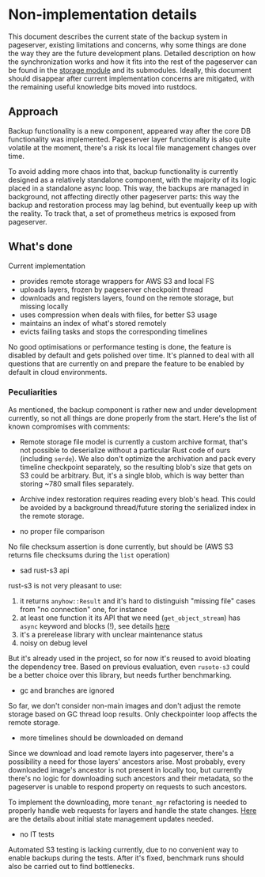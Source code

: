 # Non-implementation details

This document describes the current state of the backup system in pageserver, existing limitations and concerns, why some things are done the way they are the future development plans.
Detailed description on how the synchronization works and how it fits into the rest of the pageserver can be found in the [storage module](./../remote_storage.rs) and its submodules.
Ideally, this document should disappear after current implementation concerns are mitigated, with the remaining useful knowledge bits moved into rustdocs.

## Approach

Backup functionality is a new component, appeared way after the core DB functionality was implemented.
Pageserver layer functionality is also quite volatile at the moment, there's a risk its local file management changes over time.

To avoid adding more chaos into that, backup functionality is currently designed as a relatively standalone component, with the majority of its logic placed in a standalone async loop.
This way, the backups are managed in background, not affecting directly other pageserver parts: this way the backup and restoration process may lag behind, but eventually keep up with the reality. To track that, a set of prometheus metrics is exposed from pageserver.

## What's done

Current implementation
* provides remote storage wrappers for AWS S3 and local FS
* uploads layers, frozen by pageserver checkpoint thread
* downloads and registers layers, found on the remote storage, but missing locally
* uses compression when deals with files, for better S3 usage
* maintains an index of what's stored remotely
* evicts failing tasks and stops the corresponding timelines

No good optimisations or performance testing is done, the feature is disabled by default and gets polished over time.
It's planned to deal with all questions that are currently on and prepare the feature to be enabled by default in cloud environments.

### Peculiarities

As mentioned, the backup component is rather new and under development currently, so not all things are done properly from the start.
Here's the list of known compromises with comments:

* Remote storage file model is currently a custom archive format, that's not possible to deserialize without a particular Rust code of ours (including `serde`).
We also don't optimize the archivation and pack every timeline checkpoint separately, so the resulting blob's size that gets on S3 could be arbitrary.
But, it's a single blob, which is way better than storing ~780 small files separately.

* Archive index restoration requires reading every blob's head.
This could be avoided by a background thread/future storing the serialized index in the remote storage.

* no proper file comparison

No file checksum assertion is done currently, but should be (AWS S3 returns file checksums during the `list` operation)

* sad rust-s3 api

rust-s3 is not very pleasant to use:
1. it returns `anyhow::Result` and it's hard to distinguish "missing file" cases from "no connection" one, for instance
2. at least one function it its API that we need (`get_object_stream`) has `async` keyword and blocks (!), see details [here](https://github.com/zenithdb/zenith/pull/752#discussion_r728373091)
3. it's a prerelease library with unclear maintenance status
4. noisy on debug level

But it's already used in the project, so for now it's reused to avoid bloating the dependency tree.
Based on previous evaluation, even `rusoto-s3` could be a better choice over this library, but needs further benchmarking.


* gc and branches are ignored

So far, we don't consider non-main images and don't adjust the remote storage based on GC thread loop results.
Only checkpointer loop affects the remote storage.

* more timelines should be downloaded on demand

Since we download and load remote layers into pageserver, there's a possibility a need for those layers' ancestors arise.
Most probably, every downloaded image's ancestor is not present in locally too, but currently there's no logic for downloading such ancestors and their metadata,
so the pageserver is unable to respond property on requests to such ancestors.

To implement the downloading, more `tenant_mgr` refactoring is needed to properly handle web requests for layers and handle the state changes.
[Here](https://github.com/zenithdb/zenith/pull/689#issuecomment-931216193) are the details about initial state management updates needed.

* no IT tests

Automated S3 testing is lacking currently, due to no convenient way to enable backups during the tests.
After it's fixed, benchmark runs should also be carried out to find bottlenecks.
